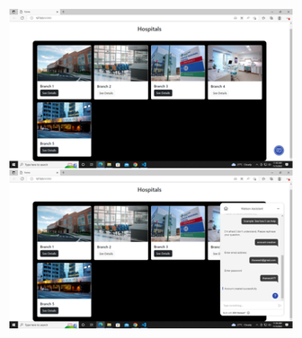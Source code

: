 ![](https://github.com/IBM-EPBL/IBM-Project-25441-1659963561/blob/main/Personal%20Expense%20Tracker/Assessments/M3%20Lead%20(THANEESH)/Assignment%203/storage%20%26%20watson/Output%20Screenshot/1.PNG)
![](https://github.com/IBM-EPBL/IBM-Project-25441-1659963561/blob/main/Personal%20Expense%20Tracker/Assessments/M3%20Lead%20(THANEESH)/Assignment%203/storage%20%26%20watson/Output%20Screenshot/2.PNG)

